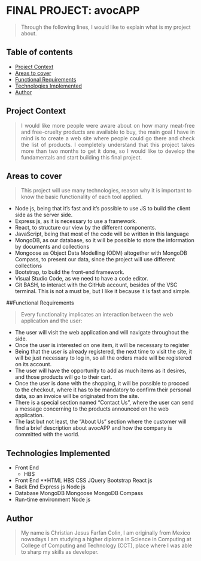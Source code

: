 # FINAL PROJECT: avocAPP
> Through the following lines, I would like to explain what is my project about.

## Table of contents
* [Project Context](#Project-Context)
* [Areas to cover](#Areas-to-cover)
* [Functional Requirements](#Functional-Requirements)
* [Technologies Implemented](#Technologies-Implemented)
* [Author](#Author)

## Project Context
> <p align="justify"> I would like more people were aware about on how many meat-free and free-cruelty products are available to buy, the main goal I have in mind is to create a web site where people could go there and check the list of products. I completely understand that this project takes more than two months to get it done, so I would like to develop the fundamentals and start building this final project. </p>

## Areas to cover
> This project will use many technologies, reason why it is important to know the basic functionality of each tool applied.
* Node js, being that it’s fast and it’s possible to use JS to build the client side as the server side.
* Express js, as it is necessary to use a framework.
* React, to structure our view by the different components.
* JavaScript, being that most of the code will be written in this language
* MongoDB, as our database, so it will be possible to store the information by documents and collections
* Mongoose as Object Data Modelling (ODM) altogether with MongoDB Compass, to present our data, since the project will use different collections
* Bootstrap, to build the front-end framework.
* Visual Studio Code, as we need to have a code editor.
* Git BASH, to interact with the GitHub account, besides of the VSC terminal. This is not a must be, but I like it because it is fast and simple.

##Functional Requirements
> Every functionality implicates an interaction between the web application and the user:
* The user will visit the web application and will navigate throughout the side.
* Once the user is interested on one item, it will be necessary to register
* Being that the user is already registered, the next time to visit the site, it will be just necessary to log in, so all the orders made will be registered on its account.
* The user will have the opportunity to add as much items as it desires, and those products will go to their cart.
* Once the user is done with the shopping, it will be possible to procced to the checkout, where it has to be mandatory to confirm their personal data, so an invoice will be originated from the site.
* There is a special section named “Contact Us”, where the user can send a message concerning to the products announced on the web application.
* The last but not least, the “About Us” section where the customer will find a brief description about avocAPP and how the company is committed with the world.

## Technologies Implemented
* Front End
  * HBS
* Front End
 **HTML
HBS
CSS
JQuery
Bootstrap
React js
* Back End
Express js
Node js
* Database
MongoDB
Mongoose
MongoDB Compass
* Run-time environment
Node js

## Author
> My name is Christian Jesus Farfan Colin, I am originally from Mexico nowadays I am studying a higher diploma in Science in Computing at College of Computing and Technology (CCT), place where I was able to sharp my skills as developer.
